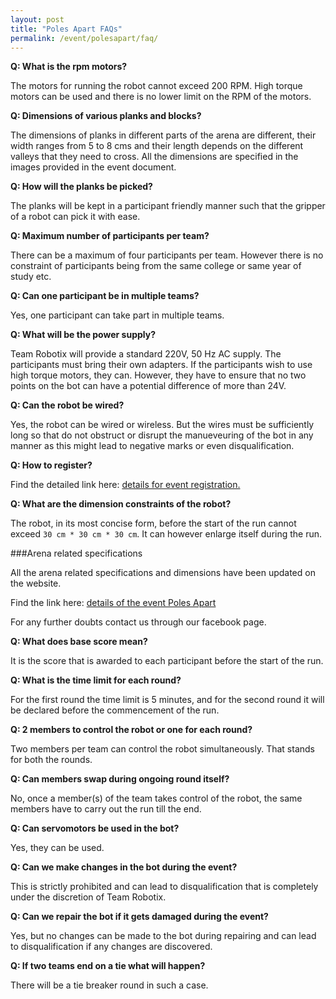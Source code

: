 ```yaml
---
layout: post
title: "Poles Apart FAQs"
permalink: /event/polesapart/faq/
---
```

**Q: What is the rpm motors?**

The motors for running the robot cannot exceed 200 RPM. High torque motors can be used and there is no lower limit on the RPM of the motors.


**Q: Dimensions of various planks and blocks?**

The dimensions of planks in different parts of the arena are different, their width ranges from 5 to 8 cms and their length depends on the different valleys that they need to cross. All the dimensions are specified in the images provided in the event document.


**Q: How will the planks be picked?**

The planks will be kept in a participant friendly manner such that the gripper of a robot can pick it with ease.


**Q: Maximum number of participants per team?**

There can be a maximum of four participants per team. However there is no constraint of participants being from the same college or same year of study etc.


**Q: Can one participant be in multiple teams?**

Yes, one participant can take part in multiple teams.


**Q: What will be the power supply?**

Team Robotix will provide a standard 220V, 50 Hz AC supply. The participants must bring their own adapters. If the participants wish to use high torque motors, they can. However, they have to ensure that no two points on the bot can have a potential difference of more than 24V.


**Q: Can the robot be wired?**

Yes, the robot can be wired or wireless. But the wires must be sufficiently long so that do not obstruct or disrupt the manueveuring of the bot in any manner as this might lead to negative marks or even disqualification.


**Q: How to register?**

Find the detailed link here:
[details for event registration.](/blog/registration-for-robotix-2018)

**Q: What are the dimension constraints of the robot?**

The robot, in its most concise form, before the start of the run cannot exceed `30 cm * 30 cm * 30 cm`. It can however enlarge itself during the run.

###Arena related specifications

All the arena related specifications and dimensions have been updated on the website.

Find the  link here: [details of the event Poles Apart](/event/poles-apart/)

For any further doubts contact us through our facebook page.

**Q: What does base score mean?**

It is the score that is awarded to each participant before the start of the run.


**Q: What is the time limit for each round?**

For the first round the time limit is 5 minutes, and for the second round it will be declared before the commencement of the run.


**Q: 2 members to control the robot or one for each round?**

Two members per team can control the robot simultaneously. That stands for both the rounds.


**Q: Can members swap during ongoing round itself?**

No, once a member(s) of the team takes control of the robot, the same members have to carry out the run till the end.


**Q: Can servomotors be used in the bot?**

Yes, they can be used.


**Q: Can we make changes in the bot during the event?**

This is strictly prohibited and can lead to disqualification that is completely under the discretion of Team Robotix.


**Q: Can we repair the bot if it gets damaged during the event?**

Yes, but no changes can be made to the bot during repairing and can lead to disqualification if any changes are discovered.


**Q: If two teams end on a tie what will happen?**

There will be a tie breaker round in such a case.
